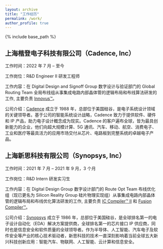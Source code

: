 ```yaml
---
layout: archive
title: "工作经历"
permalink: /work/
author_profile: true
---
```


{% include base_path %}

## 上海楷登电子科技有限公司（Cadence, Inc）

工作时间：2022 年 7 月 – 至今

工作岗位：R&D Engineer II 研发工程师

工作内容：在 Digital Design and Signoff Group 数字设计与验证部门的 Global Routing Team 全局布线组从事集成电路内部晶体管的逻辑布局和布线算法研发的工作, 主要负责 [Innovus™](https://www.cadence.com/en_US/home/tools/digital-design-and-signoff/soc-implementation-and-floorplanning/innovus-implementation-system.html)。

公司介绍：[Cadence](www.cadence.com) 成立于 1988 年，总部位于美国硅谷，是电子系统设计领域的关键领导者。基于公司的智能系统设计战略，Cadence 致力于提供软件、硬件和 IP 产品，助力电子设计概念成为现实。Cadence 的客户遍布全球，皆为最具创新能力的企业，他们向超大规模计算、5G 通讯、汽车、移动、航空、消费电子、工业和医疗等最具活力的应用市场交付从芯片、电路板到完整系统的卓越电子产品。

## 上海新思科技有限公司（Synopsys, Inc）

工作时间：2021 年 7 月 – 2021 年 9 月，3 个月

工作岗位：R&D Intern 研发实习生

工作内容：在 Digital Design Group 数字设计部门的 Route Opt Team 布线优化组（现已更名为 Silicon Reality Group 硅片物理实现组）从事集成电路内部晶体管的逻辑布局和布线优化算法研发的工作, 主要负责 [IC Compiler™ II](https://www.synopsys.com/implementation-and-signoff/physical-implementation/ic-compiler.html) 和 [Fusion Compiler™](https://www.synopsys.com/implementation-and-signoff/physical-implementation/fusion-compiler.html)。

公司介绍：[Synopsys](www.synopsys.com) 成立于 1986 年，总部位于美国硅谷，是全球排名第一的电子设计自动化（EDA）解决方案提供商，全球排名第一的芯片接口 IP 供应商，同时也是信息安全和软件质量的全球领导者。作为半导体、人工智能、汽车电子及软件安全等产业的核心技术驱动者，新思科技的技术一直深刻影响着当前全球五大新兴科技创新应用：智能汽车、物联网、人工智能、云计算和信息安全。
